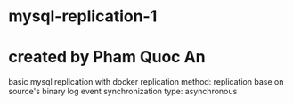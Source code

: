 # mysql-replication-1
# created by Pham Quoc An
basic mysql replication with docker
replication method: replication base on source's binary log event
synchronization type: asynchronous

